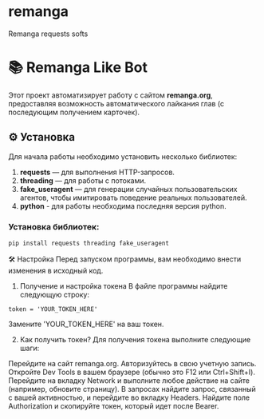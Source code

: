 # remanga
Remanga requests softs

# 📚 Remanga Like Bot

Этот проект автоматизирует работу с сайтом **remanga.org**, предоставляя возможность автоматического лайкания глав (с последующим получением карточек).

## ⚙️ Установка

Для начала работы необходимо установить несколько библиотек:

1. **requests** — для выполнения HTTP-запросов.
2. **threading** — для работы с потоками.
3. **fake_useragent** — для генерации случайных пользовательских агентов, чтобы имитировать поведение реальных пользователей.
4. **python** - для работы необходима последняя версия python.

### Установка библиотек:

```bash
pip install requests threading fake_useragent
```
🛠️ Настройка
Перед запуском программы, вам необходимо внести изменения в исходный код.

1. Получение и настройка токена
В файле программы найдите следующую строку:
```
token = 'YOUR_TOKEN_HERE'
```
Замените 'YOUR_TOKEN_HERE' на ваш токен.

2. Как получить токен?
Для получения токена выполните следующие шаги:

Перейдите на сайт remanga.org.
Авторизуйтесь в свою учетную запись.
Откройте Dev Tools в вашем браузере (обычно это F12 или Ctrl+Shift+I).
Перейдите на вкладку Network и выполните любое действие на сайте (например, обновите страницу).
В запросах найдите запрос, связанный с вашей активностью, и перейдите во вкладку Headers.
Найдите поле Authorization и скопируйте токен, который идет после Bearer.
